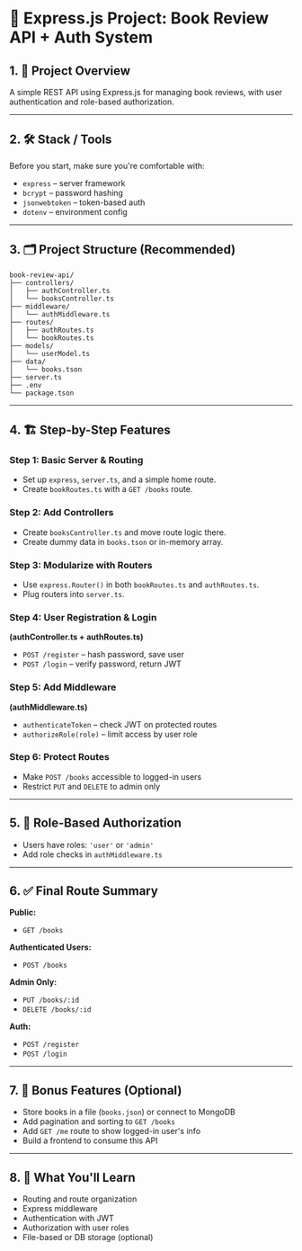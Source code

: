 # 🚀 Express.js Project: Book Review API + Auth System

## 1. 📘 Project Overview
A simple REST API using Express.js for managing book reviews, with user authentication and role-based authorization.

---

## 2. 🛠 Stack / Tools
Before you start, make sure you're comfortable with:
- `express` – server framework
- `bcrypt` – password hashing
- `jsonwebtoken` – token-based auth
- `dotenv` – environment config

---

## 3. 🗂 Project Structure (Recommended)
```
book-review-api/
├── controllers/
│   ├── authController.ts
│   └── booksController.ts
├── middleware/
│   └── authMiddleware.ts
├── routes/
│   ├── authRoutes.ts
│   └── bookRoutes.ts
├── models/
│   └── userModel.ts
├── data/
│   └── books.tson
├── server.ts
├── .env
└── package.tson
```

---

## 4. 🏗 Step-by-Step Features

### Step 1: Basic Server & Routing
- Set up `express`, `server.ts`, and a simple home route.
- Create `bookRoutes.ts` with a `GET /books` route.

### Step 2: Add Controllers
- Create `booksController.ts` and move route logic there.
- Create dummy data in `books.tson` or in-memory array.

### Step 3: Modularize with Routers
- Use `express.Router()` in both `bookRoutes.ts` and `authRoutes.ts`.
- Plug routers into `server.ts`.

### Step 4: User Registration & Login
**(authController.ts + authRoutes.ts)**
- `POST /register` – hash password, save user
- `POST /login` – verify password, return JWT

### Step 5: Add Middleware
**(authMiddleware.ts)**
- `authenticateToken` – check JWT on protected routes
- `authorizeRole(role)` – limit access by user role

### Step 6: Protect Routes
- Make `POST /books` accessible to logged-in users
- Restrict `PUT` and `DELETE` to admin only

---

## 5. 🔐 Role-Based Authorization
- Users have roles: `'user'` or `'admin'`
- Add role checks in `authMiddleware.ts`

---

## 6. ✅ Final Route Summary

**Public:**
- `GET /books`

**Authenticated Users:**
- `POST /books`

**Admin Only:**
- `PUT /books/:id`
- `DELETE /books/:id`

**Auth:**
- `POST /register`
- `POST /login`

---

## 7. 🎯 Bonus Features (Optional)
- Store books in a file (`books.json`) or connect to MongoDB
- Add pagination and sorting to `GET /books`
- Add `GET /me` route to show logged-in user's info
- Build a frontend to consume this API

---

## 8. 🧠 What You'll Learn
- Routing and route organization
- Express middleware
- Authentication with JWT
- Authorization with user roles
- File-based or DB storage (optional)
